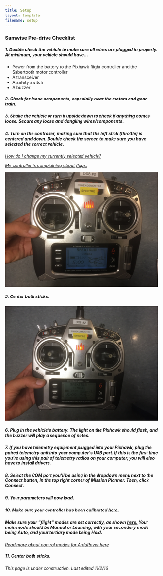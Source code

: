 ```yaml
---
title: Setup
layout: template
filename: setup 
--- 
```


### Samwise Pre-drive Checklist

##### 1. Double check the vehicle to make sure all wires are plugged in properly. At minimum, your vehicle should have...
- Power from the battery to the Pixhawk flight controller and the Sabertooth motor controller
- A transceiver
- A safety switch
- A buzzer

##### 2. Check for loose components, especially near the motors and gear train.

##### 3. Shake the vehicle or turn it upside down to check if anything comes loose. Secure any loose and dangling wires/components.

##### 4. Turn on the controller, making sure that the left stick (throttle) is centered and down. Double check the screen to make sure you have selected the correct vehicle.

*[How do I change my currently selected vehicle?](https://drive.google.com/file/d/0B6cEozG9ml5MSk1rZzdiLUs0TVE/view?usp=sharing)*

*[My controller is complaining about flaps.](https://drive.google.com/file/d/0B6cEozG9ml5MSk1rZzdiLUs0TVE/view?usp=sharing)*

![Trans1](images/Transmitter1.JPG)

##### 5. Center both sticks.

![Trans2](images/Transmitter2.JPG)

##### 6. Plug in the vehicle's battery. The light on the Pixhawk should flash, and the buzzer will play a sequence of notes.

##### 7. If you have telemetry equipment plugged into your Pixhawk, plug the paired telemetry unit into your computer's USB port. If this is the first time you're using this pair of telemetry radios on your computer, you will also have to install drivers.

##### 8. Select the COM port you'll be using in the dropdown menu next to the Connect button, in the top right corner of Mission Planner. Then, click Connect.

##### 9. Your parameters will now load.

##### 10. Make sure your controller has been calibrated [here.](http://ardupilot.org/copter/docs/common-radio-control-calibration.html)
##### Make sure your "flight" modes are set correctly, as shown [here.](http://ardupilot.org/copter/docs/common-rc-transmitter-flight-mode-configuration.html) Your main mode should be Manual or Learning, with your secondary mode being Auto, and your tertiary mode being Hold.
*[Read more about control modes for ArduRover here](http://ardupilot.org/rover/docs/rover-control-modes.html)*

##### 11. Center both sticks.

*This page is under construction. Last edited 11/2/16*
